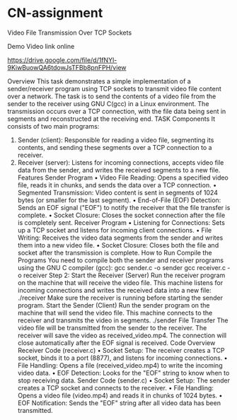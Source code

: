 # CN-assignment

Video File Transmission Over TCP Sockets

Demo Video link online 

https://drive.google.com/file/d/1fNYl-9KiwBuowQA6tdowJsTFBb8pnFPH/view

Overview
This task demonstrates a simple implementation of a sender/receiver program using TCP sockets to transmit video file content over a network. The task is to send the contents of a video file from the sender to the receiver using GNU C(gcc) in a Linux environment. The transmission occurs over a TCP connection, with the file data being sent in segments and reconstructed at the receiving end.
TASK Components
       It consists of two main programs:
1.	Sender (client): Responsible for reading a video file, segmenting its contents, and sending these segments over a TCP connection to a receiver.
2.	Receiver (server): Listens for incoming connections, accepts video file data from the sender, and writes the received segments to a new file.
Features
Sender Program
•	Video File Reading: Opens a specified video file, reads it in chunks, and sends the data over a TCP connection.
•	Segmented Transmission: Video content is sent in segments of 1024 bytes (or smaller for the last segment).
•	End-of-File (EOF) Detection: Sends an EOF signal ("EOF") to notify the receiver that the file transfer is complete.
•	Socket Closure: Closes the socket connection after the file is completely sent.
Receiver Program
•	Listening for Connections: Sets up a TCP socket and listens for incoming client connections.
•	File Writing: Receives the video data segments from the sender and writes them into a new video file.
•	Socket Closure: Closes both the file and socket after the transmission is complete.
How to Run
Compile the Programs
You need to compile both the sender and receiver programs using the GNU C compiler (gcc):
gcc sender.c -o sender
gcc receiver.c -o receiver
Step 2: Start the Receiver (Server)
Run the receiver program on the machine that will receive the video file. This machine listens for incoming connections and writes the received data into a new file:
./receiver
Make sure the receiver is running before starting the sender program.
Start the Sender (Client)
Run the sender program on the machine that will send the video file. This machine connects to the receiver and transmits the video in segments.
./sender
File Transfer
The video file will be transmitted from the sender to the receiver. The receiver will save the video as received_video.mp4. The connection will close automatically after the EOF signal is received.
Code Overview
Receiver Code (receiver.c)
•	Socket Setup: The receiver creates a TCP socket, binds it to a port (8877), and listens for incoming connections.
•	File Handling: Opens a file (received_video.mp4) to write the incoming video data.
•	EOF Detection: Looks for the "EOF" string to know when to stop receiving data.
Sender Code (sender.c)
•	Socket Setup: The sender creates a TCP socket and connects to the receiver.
•	File Handling: Opens a video file (video.mp4) and reads it in chunks of 1024 bytes.
•	EOF Notification: Sends the "EOF" string after all video data has been transmitted.

